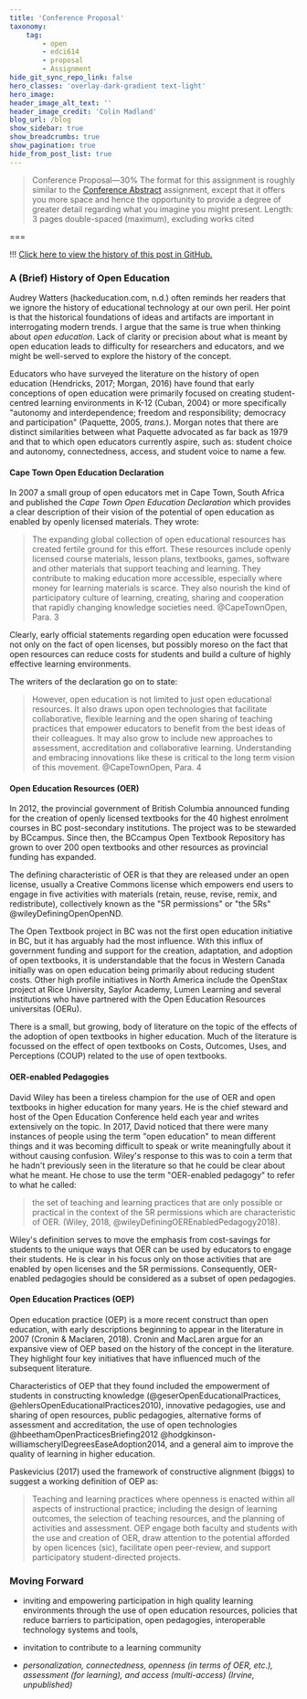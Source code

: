 ```yaml
---
title: 'Conference Proposal'
taxonomy:
    tag:
        - open
        - edci614
        - proposal
        - Assignment
hide_git_sync_repo_link: false
hero_classes: 'overlay-dark-gradient text-light'
hero_image:
header_image_alt_text: ''
header_image_credit: 'Colin Madland'
blog_url: /blog
show_sidebar: true
show_breadcrumbs: true
show_pagination: true
hide_from_post_list: true
---
```


> Conference Proposal—30%
The format for this assignment is roughly similar to the [Conference Abstract](http://grav.madland.ca/blog/conference-abstract-submitted) assignment, except that it offers you more space and hence the opportunity to provide a degree of greater detail regarding what you imagine you might present.
Length: 3 pages double-spaced (maximum), excluding works cited

===

!!! [Click here to view the history of this post in GitHub.](https://github.com/cmadland/phd/commits/master/EDCI614/Assignments/conference-proposal.md)

### A (Brief) History of Open Education

Audrey Watters (hackeducation.com, n.d.) often reminds her readers that we ignore the history of educational technology at our own peril. Her point is that the historical foundations of ideas and artifacts are important in interrogating modern trends. I argue that the same is true when thinking about *open education*. Lack of clarity or precision about what is meant by open education leads to difficulty for researchers and educators, and we might be well-served to explore the history of the concept.

Educators who have surveyed the literature on the history of open education (Hendricks, 2017; Morgan, 2016) have found that early conceptions of open education were primarily focused on creating student-centred learning environments in K-12 (Cuban, 2004) or more specifically "autonomy and interdependence; freedom and responsibility; democracy and participation" (Paquette, 2005, *trans.*). Morgan notes that there are distinct similarities between what Paquette advocated as far back as 1979 and that to which open educators currently aspire, such as: student choice and autonomy, connectedness, access, and student voice to name a few.

#### Cape Town Open Education Declaration

In 2007 a small group of open educators met in Cape Town, South Africa and published the *Cape Town Open Education Declaration* which provides a clear description of their vision of the potential of open education as enabled by openly licensed materials. They wrote:

>The expanding global collection of open educational resources has created fertile ground for this effort. These resources include openly licensed course materials, lesson plans, textbooks, games, software and other materials that support teaching and learning. They contribute to making education more accessible, especially where money for learning materials is scarce. They also nourish the kind of participatory culture of learning, creating, sharing and cooperation that rapidly changing knowledge societies need. @CapeTownOpen, Para. 3

Clearly, early official statements regarding open education were focussed not only on the fact of open licenses, but possibly moreso on the fact that open resources can reduce costs for students and build a culture of highly effective learning environments.

The writers of the declaration go on to state:

>However, open education is not limited to just open educational resources. It also draws upon open technologies that facilitate collaborative, flexible learning and the open sharing of teaching practices that empower educators to benefit from the best ideas of their colleagues. It may also grow to include new approaches to assessment, accreditation and collaborative learning. Understanding and embracing innovations like these is critical to the long term vision of this movement. @CapeTownOpen, Para. 4

#### Open Education Resources (OER)

In 2012, the provincial government of British Columbia announced funding for the creation of openly licensed textbooks for the 40 highest enrolment courses in BC post-secondary institutions. The project was to be stewarded by BCcampus. Since then, the BCcampus Open Textbook Repository has grown to over 200 open textbooks and other resources as provincial funding has expanded.

The defining characteristic of OER is that they are released under an open license, usually a Creative Commons license which empowers end users to engage in five activities with materials (retain, reuse, revise, remix, and redistribute), collectively known as the "5R permissions" or "the 5Rs" @wileyDefiningOpenOpenND.

The Open Textbook project in BC was not the first open education initiative in BC, but it has arguably had the most influence. With this influx of government funding and support for the creation, adaptation, and adoption of open textbooks, it is understandable that the focus in Western Canada initially was on open education being primarily about reducing student costs. Other high profile initiatives in North America include the OpenStax project at Rice University, Saylor Academy, Lumen Learning and several institutions who have partnered with the Open Education Resources universitas (OERu).

There is a small, but growing, body of literature on the topic of the effects of the adoption of open textbooks in higher education. Much of the literature is focussed on the effect of open textbooks on Costs, Outcomes, Uses, and Perceptions (COUP) related to the use of open textbooks.

#### OER-enabled Pedagogies

David Wiley has been a tireless champion for the use of OER and open textbooks in higher education for many years. He is the chief steward and host of the Open Education Conference held each year and writes extensively on the topic. In 2017, David noticed that there were many instances of people using the term "open education" to mean different things and it was becoming difficult to speak or write meaningfully about it without causing confusion. Wiley's response to this was to coin a term that he hadn't previously seen in the literature so that he could be clear about what he meant. He chose to use the term "OER-enabled pedagogy" to refer to what he called:

> the set of teaching and learning practices that are only possible or practical in the context of the 5R permissions which are characteristic of OER. (Wiley, 2018, @wileyDefiningOEREnabledPedagogy2018).

Wiley's definition serves to move the emphasis from cost-savings for students to the unique ways that OER can be used by educators to engage their students. He is clear in his focus only on those activities that are enabled by open licenses and the 5R permissions. Consequently, OER-enabled pedagogies should be considered as a subset of open pedagogies.

#### Open Education Practices (OEP)

Open education practice (OEP) is a more recent construct than open education, with early descriptions beginning to appear in the literature in 2007 (Cronin & Maclaren, 2018). Cronin and MacLaren argue for an expansive view of OEP based on the history of the concept in the literature. They highlight four key initiatives that have influenced much of the subsequent literature.

Characteristics of OEP that they found included the empowerment of students in constructing knowledge (@geserOpenEducationalPractices, @ehlersOpenEducationalPractices2010), innovative pedagogies, use and sharing of open resources, public pedagogies, alternative forms of assessment and accreditation, the use of open technologies @hbeethamOpenPracticesBriefing2012 @hodgkinson-williamscherylDegreesEaseAdoption2014, and a general aim to improve the quality of learning in higher education.

Paskevicius (2017) used the framework of constructive alignment (biggs) to suggest a working definition of OEP as:

> Teaching and learning practices where openness is enacted within all aspects of instructional practice; including the design of learning outcomes, the selection of teaching resources, and the planning of activities and assessment. OEP engage both faculty and students with the use and creation of OER, draw attention to the potential afforded by open licences (sic), facilitate open peer-review, and support participatory student-directed projects.

### Moving Forward

- inviting and empowering participation in high quality learning environments through the use of open education resources, policies that reduce barriers to participation, open pedagogies, interoperable technology systems and tools,


- invitation to contribute to a learning community
- *personalization, connectedness, openness (in terms of OER, etc.), assessment (for learning), and access (multi-access) (Irvine, unpublished)*
